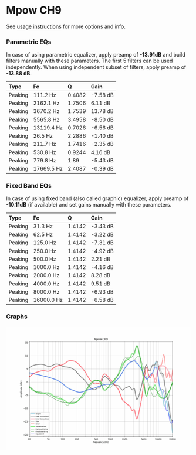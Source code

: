 # Mpow CH9
See [usage instructions](https://github.com/jaakkopasanen/AutoEq#usage) for more options and info.

### Parametric EQs
In case of using parametric equalizer, apply preamp of **-13.91dB** and build filters manually
with these parameters. The first 5 filters can be used independently.
When using independent subset of filters, apply preamp of **-13.88 dB**.

| Type    | Fc         |      Q | Gain     |
|:--------|:-----------|:-------|:---------|
| Peaking | 111.2 Hz   | 0.4082 | -7.58 dB |
| Peaking | 2162.1 Hz  | 1.7506 | 6.11 dB  |
| Peaking | 3670.2 Hz  | 1.7539 | 13.78 dB |
| Peaking | 5565.8 Hz  | 3.4958 | -8.50 dB |
| Peaking | 13119.4 Hz | 0.7026 | -6.56 dB |
| Peaking | 26.5 Hz    | 2.2886 | -1.40 dB |
| Peaking | 211.7 Hz   | 1.7416 | -2.35 dB |
| Peaking | 530.8 Hz   | 0.9244 | 4.16 dB  |
| Peaking | 779.8 Hz   | 1.89   | -5.43 dB |
| Peaking | 17669.5 Hz | 2.4087 | -0.39 dB |

### Fixed Band EQs
In case of using fixed band (also called graphic) equalizer, apply preamp of **-10.11dB**
(if available) and set gains manually with these parameters.

| Type    | Fc         |      Q | Gain     |
|:--------|:-----------|:-------|:---------|
| Peaking | 31.3 Hz    | 1.4142 | -3.43 dB |
| Peaking | 62.5 Hz    | 1.4142 | -3.22 dB |
| Peaking | 125.0 Hz   | 1.4142 | -7.31 dB |
| Peaking | 250.0 Hz   | 1.4142 | -4.92 dB |
| Peaking | 500.0 Hz   | 1.4142 | 2.21 dB  |
| Peaking | 1000.0 Hz  | 1.4142 | -4.16 dB |
| Peaking | 2000.0 Hz  | 1.4142 | 8.28 dB  |
| Peaking | 4000.0 Hz  | 1.4142 | 9.51 dB  |
| Peaking | 8000.0 Hz  | 1.4142 | -6.93 dB |
| Peaking | 16000.0 Hz | 1.4142 | -6.58 dB |

### Graphs
![](./Mpow%20CH9.png)